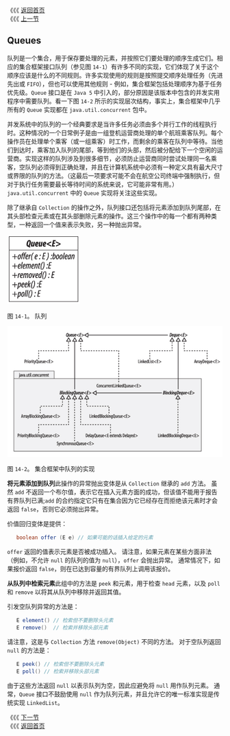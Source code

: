 《《《 [返回首页](../README.md)       <br/>
《《《 [上一节](../ch13/02_SortedSet_and_NavigableSet.md)

## Queues

队列是一个集合，用于保存要处理的元素，并按照它们要处理的顺序生成它们。相应的集合框架接口队列（参见图 `14-1`）有许多不同的实现，它们体现了关于这个顺序应该是什么的不同规则。许多实现使用的规则是按照提交顺序处理任务（先进先出或 `FIFO`），但也可以使用其他规则 - 例如，集合框架包括处理顺序为基于任务优先级。`Queue` 接口是在 `Java 5` 中引入的，部分原因是该版本中包含的并发实用程序中需要队列。看一下图 `14-2` 所示的实现层次结构，事实上，集合框架中几乎所有的 `Queue` 实现都在 `java.util.concurrent` 包中。

并发系统中的队列的一个经典要求是当许多任务必须由多个并行工作的线程执行时。这种情况的一个日常例子是由一组登机运营商处理的单个航班乘客队列。每个操作员在处理单个乘客（或一组乘客）时工作，而剩余的乘客在队列中等待。当他们到达时，乘客加入队列的尾部，等到他们的头部，然后被分配给下一个空闲的运营商。实现这样的队列涉及到很多细节，必须防止运营商同时尝试处理同一名乘客，空队列必须得到正确处理，并且在计算机系统中必须有一种定义具有最大尺寸或界限的队列的方法。（这最后一项要求可能不会在航空公司终端中强制执行，但对于执行任务需要最长等待时间的系统来说，它可能非常有用。）`java.util.concurrent` 中的 `Queue` 实现将关注这些实现。

除了继承自 `Collection` 的操作之外，队列接口还包括将元素添加到队列尾部，在其头部检查元素或在其头部删除元素的操作。这三个操作中的每一个都有两种类型，一种返回一个值来表示失败，另一种抛出异常。

![](14_1.png)

图 `14-1`。 队列

![](14_2.png)

图 `14-2`。 集合框架中队列的实现

**将元素添加到队列**此操作的异常抛出变体是从 `Collection` 继承的 `add` 方法。 虽然 `add` 不返回一个布尔值，表示它在插入元素方面的成功，但该值不能用于报告有界队列已满;`add` 的合约指定它只有在集合因为它已经存在而拒绝该元素时才会返回 `false`，否则它必须抛出异常。

价值回归变体是提供：

```java
   boolean offer (E e) // 如果可能的话插入给定的元素
```

`offer` 返回的值表示元素是否被成功插入。 请注意，如果元素在某些方面非法（例如，不允许 `null` 的队列的值为 `null`），`offer` 会抛出异常。 通常情况下，如果报价返回 `false`，则在已达到容量的有界队列上调用该报价。

**从队列中检索元素**此组中的方法是 `peek` 和元素，用于检查 `head` 元素，以及 `poll` 和 `remove` 以将其从队列中移除并返回其值。

引发空队列异常的方法是：

```java
   E element() // 检索但不要删除头元素
   E remove()  // 检索并移除头部元素
```

请注意，这是与 `Collection` 方法 `remove(Object)` 不同的方法。 对于空队列返回 `null` 的方法是：

```java
   E peek() // 检索但不要删除头元素
   E poll() // 检索并移除头部元素
```

由于这些方法返回 `null` 以表示队列为空，因此应避免将 `null` 用作队列元素。 通常，`Queue` 接口不鼓励使用 `null` 作为队列元素，并且允许它的唯一标准实现是传统实现 `LinkedList`。

《《《 [下一节](01_Using_the_Methods_of_Queue.md)      <br/>
《《《 [返回首页](../README.md)
